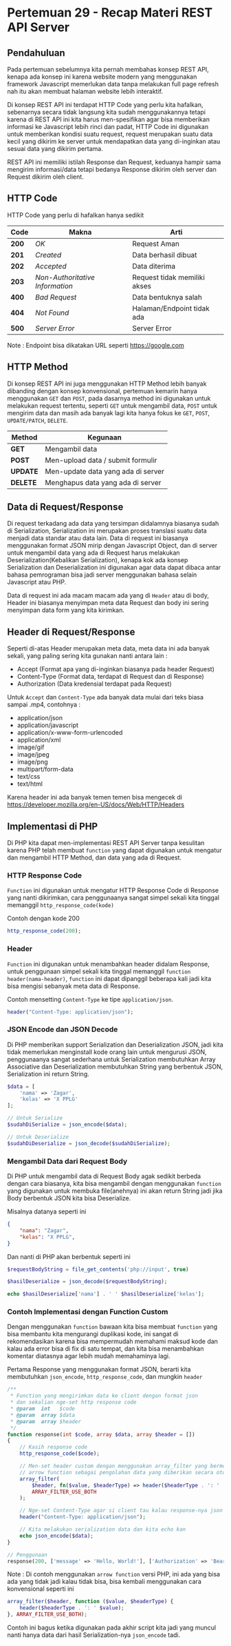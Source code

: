 # Pertemuan 29 - Recap Materi REST API Server

## Pendahuluan

Pada pertemuan sebelumnya kita pernah membahas konsep REST API, kenapa ada konsep ini karena website modern yang menggunakan framework Javascript memerlukan data tanpa melakukan full page refresh nah itu akan membuat halaman website lebih interaktif.

Di konsep REST API ini terdapat HTTP Code yang perlu kita hafalkan, sebenarnya secara tidak langsung kita sudah menggunakannya tetapi karena di REST API ini kita harus men-spesifikan agar bisa memberikan informasi ke Javascript lebih rinci dan padat, HTTP Code ini digunakan untuk memberikan kondisi suatu request, request merupakan suatu data kecil yang dikirim ke server untuk mendapatkan data yang di-inginkan atau sesuai data yang dikirim pertama.

REST API ini memiliki istilah Response dan Request, keduanya hampir sama mengirim informasi/data tetapi bedanya Response dikirim oleh server dan Request dikirim oleh client.

## HTTP Code

HTTP Code yang perlu di hafalkan hanya sedikit

|   Code    | Makna                           | Arti                          |
|-----------|---------------------------------|-------------------------------|
|  **200**  | *OK*                            | Request Aman                  |
|  **201**  | *Created*                       | Data berhasil dibuat          |
|  **202**  | *Accepted*                      | Data diterima                 |
|  **203**  | *Non-Authoritative Information* | Request tidak memiliki akses  |
|  **400**  | *Bad Request*                   | Data bentuknya salah          |
|  **404**  | *Not Found*                     | Halaman/Endpoint tidak ada    |
|  **500**  | *Server Error*                  | Server Error                  |

Note : Endpoint bisa dikatakan URL seperti <https://google.com>

## HTTP Method

Di konsep REST API ini juga menggunakan HTTP Method lebih banyak dibanding dengan konsep konvensional, pertemuan kemarin hanya menggunakan `GET` dan `POST`, pada dasarnya method ini digunakan untuk melakukan request tertentu, seperti `GET` untuk mengambil data, `POST` untuk mengirim data dan masih ada banyak lagi kita hanya fokus ke `GET`, `POST`, `UPDATE/PATCH`, `DELETE`.

|   Method   | Kegunaan                             |
|------------|--------------------------------------|
| **GET**    | Mengambil data                       |
| **POST**   | Men-upload data / submit formulir    |
| **UPDATE** | Men-update data yang ada di server   |
| **DELETE** | Menghapus data yang ada di server    |

## Data di Request/Response

Di request terkadang ada data yang tersimpan didalamnya biasanya sudah di Serialization, Serialization ini merupakan proses translasi suatu data menjadi data standar atau data lain. Data di request ini biasanya menggunakan format JSON mirip dengan Javascript Object, dan di server untuk mengambil data yang ada di Request harus melakukan Deserialization(Kebalikan Serialization), kenapa kok ada konsep Serialization dan Deserialization ini digunakan agar data dapat dibaca antar bahasa pemrograman bisa jadi server menggunakan bahasa selain Javascript atau PHP.

Data di request ini ada macam macam ada yang di `Header` atau di body, Header ini biasanya menyimpan meta data Request dan body ini sering menyimpan data form yang kita kirimkan.

## Header di Request/Response

Seperti di-atas Header merupakan meta data, meta data ini ada banyak sekali, yang paling sering kita gunakan nanti antara lain :

- Accept (Format apa yang di-inginkan biasanya pada header Request)
- Content-Type (Format data, terdapat di Request dan di Response)
- Authorization (Data kredensial terdapat pada Request)

Untuk `Accept` dan `Content-Type` ada banyak data mulai dari teks biasa sampai .mp4, contohnya :

- application/json
- application/javascript
- application/x-www-form-urlencoded
- application/xml
- image/gif
- image/jpeg
- image/png
- multipart/form-data
- text/css
- text/html

Karena header ini ada banyak temen temen bisa mengecek di <https://developer.mozilla.org/en-US/docs/Web/HTTP/Headers>

## Implementasi di PHP

Di PHP kita dapat men-implementasi REST API Server tanpa kesulitan karena PHP telah membuat `function` yang dapat digunakan untuk mengatur dan mengambil HTTP Method, dan data yang ada di Request.

### HTTP Response Code

`Function` ini digunakan untuk mengatur HTTP Response Code di Response yang nanti dikirimkan, cara penggunaanya sangat simpel sekali kita tinggal memanggil `http_response_code(kode)`

Contoh dengan kode 200

```php
http_response_code(200);
```

### Header

`Function` ini digunakan untuk menambahkan header didalam Response, untuk penggunaan simpel sekali kita tinggal memanggil `function` `header(nama-header)`, `function` ini dapat dipanggil beberapa kali jadi kita bisa mengisi sebanyak meta data di Response.

Contoh mensetting `Content-Type` ke tipe `application/json`.

```php
header("Content-Type: application/json");
```

### JSON Encode dan JSON Decode

Di PHP memberikan support Serialization dan Deserialization JSON, jadi kita tidak memerlukan menginstall kode orang lain untuk mengurusi JSON, penggunaanya sangat sederhana untuk Serialization membutuhkan Array Associative dan Deserialization membutuhkan String yang berbentuk JSON, Serialization ini return String.

```php
$data = [
    'nama' => 'Zagar',
    'kelas' => 'X PPLG'
];

// Untuk Serialize
$sudahDiSerialize = json_encode($data);

// Untuk Deserialize
$sudahDiDeserialize = json_decode($sudahDiSerialize);
```

### Mengambil Data dari Request Body

Di PHP untuk mengambil data di Request Body agak sedikit berbeda dengan cara biasanya, kita bisa mengambil dengan menggunakan `function` yang digunakan untuk membuka file(anehnya) ini akan return String jadi jika Body berbentuk JSON kita bisa Deserialize.

Misalnya datanya seperti ini

```json
{
    "nama": "Zagar",
    "kelas": "X PPLG",
}
```

Dan nanti di PHP akan berbentuk seperti ini

```php
$requestBodyString = file_get_contents('php://input', true)

$hasilDeserialize = json_decode($requestBodyString);

echo $hasilDeserialize['nama'] . ' ' $hasilDeserialize['kelas'];
```

### Contoh Implementasi dengan Function Custom

Dengan menggunakan `function` bawaan kita bisa membuat `function` yang bisa membantu kita mengurangi duplikasi kode, ini sangat di rekomendasikan karena bisa mempermudah memahami maksud kode dan kalau ada error bisa di fix di satu tempat, dan kita bisa menambahkan komentar diatasnya agar lebih mudah memahaminya lagi.

Pertama Response yang menggunakan format JSON, berarti kita membutuhkan `json_encode`, `http_response_code`, dan mungkin `header`

```php
/**
 * Function yang mengirimkan data ke client dengan format json
 * dan sekalian nge-set http response code
 * @param  int   $code
 * @param  array $data
 * @param  array $header
 */
function response(int $code, array $data, array $header = [])
{
    // Kasih response code
    http_response_code($code);

    // Men-set header custom dengan menggunakan array_filter yang bermode BOTH dan memberikan
    // arrow function sebagai pengolahan data yang diberikan secara otomatis lewat array_filter
    array_filter(
        $header, fn($value, $headerType) => header($headerType . ': ' . $value),
        ARRAY_FILTER_USE_BOTH
    );

    // Nge-set Content-Type agar si client tau kalau response-nya json juga
    header("Content-Type: application/json");

    // Kita melakukan serialization data dan kita echo kan
    echo json_encode($data);
}

// Penggunaan
response(200, ['message' => 'Hello, World!'], ['Authorization' => 'Bearer token']);
```

Note : Di contoh menggunakan `arrow function` versi PHP, ini ada yang bisa ada yang tidak jadi kalau tidak bisa, bisa kembali menggunakan cara konvensional seperti ini

```php
array_filter($header, function ($value, $headerType) {
    header($headerType . ': ' $value);
}, ARRAY_FILTER_USE_BOTH);
```

Contoh ini bagus ketika digunakan pada akhir script kita jadi yang muncul nanti hanya data dari hasil Serialization-nya `json_encode` tadi.
